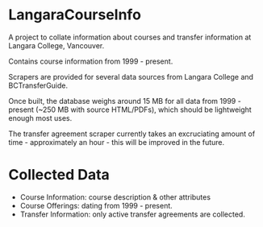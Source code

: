 # LangaraCourseInfo

A project to collate information about courses and transfer information at Langara College, Vancouver.

Contains course information from 1999 - present.

Scrapers are provided for several data sources from Langara College and BCTransferGuide.

Once built, the database weighs around 15 MB for all data from 1999 - present (~250 MB with source HTML/PDFs), which should be lightweight enough most uses.

The transfer agreement scraper currently takes an excruciating amount of time - approximately an hour - this will be improved in the future.

# Collected Data

 - Course Information: course description & other attributes
 - Course Offerings: dating from 1999 - present.
 - Transfer Information: only active transfer agreements are collected.

 